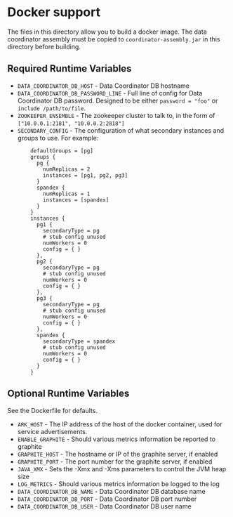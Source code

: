 # Docker support

The files in this directory allow you to build a docker image.  The data coordinator assembly must be 
copied to `coordinator-assembly.jar` in this directory before building.

## Required Runtime Variables

* `DATA_COORDINATOR_DB_HOST` - Data Coordinator DB hostname
* `DATA_COORDINATOR_DB_PASSWORD_LINE` - Full line of config for Data Coordinator DB password.  Designed to be either `password = "foo"` or `include /path/to/file`.
* `ZOOKEEPER_ENSEMBLE` - The zookeeper cluster to talk to, in the form of `["10.0.0.1:2181", "10.0.0.2:2818"]`
* `SECONDARY_CONFIG` - The configuration of what secondary instances and groups to use.  For example:
    ```
        defaultGroups = [pg]
        groups {
          pg {
            numReplicas = 2
            instances = [pg1, pg2, pg3]
          }
          spandex {
            numReplicas = 1
            instances = [spandex]
          }
        }
        instances {
          pg1 {
            secondaryType = pg
            # stub config unused
            numWorkers = 0
            config = { }
          },
          pg2 {
            secondaryType = pg
            # stub config unused
            numWorkers = 0
            config = { }
          },
          pg3 {
            secondaryType = pg
            # stub config unused
            numWorkers = 0
            config = { }
          },
          spandex {
            secondaryType = spandex
            # stub config unused
            numWorkers = 0
            config = { }
          }
        }
    ```

## Optional Runtime Variables

See the Dockerfile for defaults.

* `ARK_HOST` - The IP address of the host of the docker container, used for service advertisements.
* `ENABLE_GRAPHITE` - Should various metrics information be reported to graphite
* `GRAPHITE_HOST` - The hostname or IP of the graphite server, if enabled
* `GRAPHITE_PORT` - The port number for the graphite server, if enabled
* `JAVA_XMX` - Sets the -Xmx and -Xms parameters to control the JVM heap size
* `LOG_METRICS` - Should various metrics information be logged to the log
* `DATA_COORDINATOR_DB_NAME` - Data Coordinator DB database name
* `DATA_COORDINATOR_DB_PORT` - Data Coordinator DB port number
* `DATA_COORDINATOR_DB_USER` - Data Coordinator DB user name
